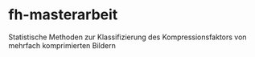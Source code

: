# fh-masterarbeit
Statistische Methoden zur Klassifizierung des Kompressionsfaktors von mehrfach komprimierten Bildern
